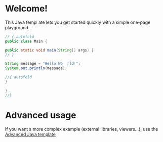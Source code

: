 # Welcome!

This Java templ  ate lets you get started quickly with a simple one-page playground.

```java runnable
// { autofold
public class Main {

public static void main(String[] args) {
// }

String message = "Hello Wo  rld!";
System.out.println(message);

//{ autofold
}

}
//}
```

# Advanced usage

If you want a more complex example (external libraries, viewers...), use the [Advanced Java template](https://tech.io/select-repo/385)
